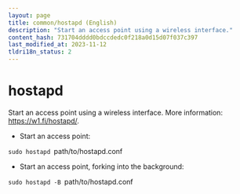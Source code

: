 ```yaml
---
layout: page
title: common/hostapd (English)
description: "Start an access point using a wireless interface."
content_hash: 731704dddd0bdccdedc0f218a0d15d07f037c397
last_modified_at: 2023-11-12
tldri18n_status: 2
---
```

# hostapd

Start an access point using a wireless interface.
More information: <https://w1.fi/hostapd/>.

- Start an access point:

`sudo hostapd `<span class="tldr-var badge badge-pill bg-dark-lm bg-white-dm text-white-lm text-dark-dm font-weight-bold">path/to/hostapd.conf</span>

- Start an access point, forking into the background:

`sudo hostapd -B `<span class="tldr-var badge badge-pill bg-dark-lm bg-white-dm text-white-lm text-dark-dm font-weight-bold">path/to/hostapd.conf</span>
